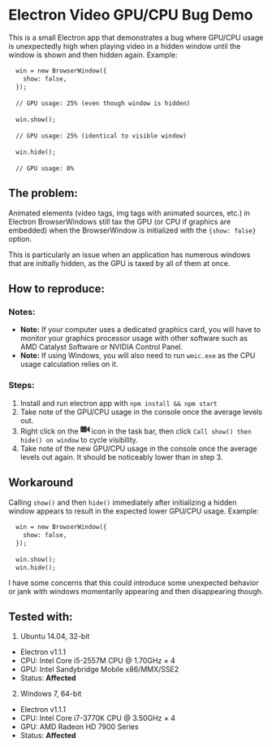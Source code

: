 # Electron Video GPU/CPU Bug Demo

This is a small Electron app that demonstrates a bug where GPU/CPU usage is unexpectedly high when playing video in a hidden window until the window is shown and then hidden again. Example:

```node
  win = new BrowserWindow({
    show: false,
  });

  // GPU usage: 25% (even though window is hidden)

  win.show();

  // GPU usage: 25% (identical to visible window)

  win.hide();

  // GPU usage: 0%
```


## The problem:

Animated elements (video tags, img tags with animated sources, etc.) in Electron BrowserWindows still tax the GPU (or CPU if graphics are embedded) when the BrowserWindow is initialized with the `{show: false}` option.

This is particularly an issue when an application has numerous windows that are initially hidden, as the GPU is taxed by all of them at once.


## How to reproduce:

### Notes:

* **Note:** If your computer uses a dedicated graphics card, you will have to monitor your graphics processor usage with other software such as AMD Catalyst Software or NVIDIA Control Panel.
* **Note:** If using Windows, you will also need to run `wmic.exe` as the CPU usage calculation relies on it.

### Steps:

1. Install and run electron app with `npm install && npm start`
2. Take note of the GPU/CPU usage in the console once the average levels out.
3. Right click on the ![Icon](/assets/Icon_Video_tiny.png) icon in the task bar, then click `Call show() then hide() on window` to cycle visibility.
4. Take note of the new GPU/CPU usage in the console once the average levels out again. It should be noticeably lower than in step 3.


## Workaround

Calling `show()` and then `hide()` immediately after initializing a hidden window appears to result in the expected lower GPU/CPU usage.  Example:

```node
  win = new BrowserWindow({
    show: false,
  });

  win.show();
  win.hide();
```

I have some concerns that this could introduce some unexpected behavior or jank with windows momentarily appearing and then disappearing though.


## Tested with:

1. Ubuntu 14.04, 32-bit
  * Electron v1.1.1
  * CPU: Intel Core i5-2557M CPU @ 1.70GHz × 4
  * GPU: Intel Sandybridge Mobile x86/MMX/SSE2
  * Status: **Affected**

2. Windows 7, 64-bit
  * Electron v1.1.1
  * CPU: Intel Core i7-3770K CPU @ 3.50GHz × 4
  * GPU: AMD Radeon HD 7900 Series
  * Status: **Affected**
